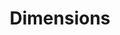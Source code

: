 ---
layout: default
bigquery: https://console.cloud.google.com/bigquery?p=covid-19-dimensions-ai&page=table&d=data&t=publications
contributors: Digital Science, https://www.digital-science.com/
cost: Free for personal, non-commercial use.
description: Dimensions contains more than 100 million publications, ranging from
  articles published in scholarly journals, books and book chapters, to preprints
  and conference proceedings. All publications are contextualized with linked data
  sets, funding, publications, patents, clinical trials, and policy documents. You
  can also view associated categories, funders, institutions, and researcher profiles.
documentation: https://docs.dimensions.ai/bigquery/index.html
last_edit: Mon, 04 Apr 2022 19:04:00 GMT
location: https://www.dimensions.ai/products/free/
maintained_by: Digital Science, https://www.digital-science.com/
schema_fields: '[''id'', ''issue'', ''expiration_date'', ''arxiv_id'', ''publisher'',
  ''book_title'', ''acknowledgements'', ''legal_status'', ''subtitles'', ''investigators'',
  ''mesh_headings'', ''resulting_publication_ids'', ''category_rcdc'', ''publication_ids'',
  ''pages'', ''publication_date'', ''funder_org_state_codes'', ''funder_countries'',
  ''external_ids'', ''book_series_title'', ''kind'', ''date_normal'', ''priority_year'',
  ''date'', ''funder_org'', ''citations_count'', ''category_for'', ''original_assignee_orgs'',
  ''repository_name'', ''start_date'', ''legal_events'', ''research_org_countries'',
  ''registry'', ''funding_usd'', ''original_assignee'', ''category_icrp_ct'', ''embargo_date'',
  ''title'', ''parent_id'', ''research_org_country_names'', ''aliases'', ''supporting_grant_ids'',
  ''funding_aud'', ''funding_eur'', ''application_number'', ''open_access_categories_v2'',
  ''authors'', ''cited_by_ids'', ''end_date'', ''metrics'', ''gender'', ''wikipedia_url'',
  ''date_imported_gbq'', ''research_org_state_names'', ''date_inserted'', ''original_abstract'',
  ''labels'', ''associated_publication_id'', ''filing_date'', ''associated_publication_pmid'',
  ''year'', ''funding_jpy'', ''status'', ''open_access_categories'', ''funding_cny'',
  ''date_online'', ''address'', ''citation_string'', ''funder_org_cities'', ''current_assignee'',
  ''original_title'', ''foa_number'', ''doi'', ''family_count'', ''journal_lists'',
  ''links'', ''researcher_ids'', ''cpc'', ''category_bra'', ''proceedings_title'',
  ''granted_date'', ''organisation_details'', ''category_hrcs_hc'', ''editors'', ''end_year'',
  ''citations'', ''current_assignee_orgs'', ''source_id'', ''research_orgs'', ''license'',
  ''resulting_publication_doi'', ''funding_currency'', ''research_org_city_names'',
  ''granted_year'', ''grant_number'', ''funder_orgs'', ''categories'', ''inventor_names'',
  ''created_date'', ''relationships'', ''volume'', ''patent_ids'', ''category_sdg'',
  ''repository_id'', ''family_members_ids'', ''date_print'', ''journal'', ''brief_title'',
  ''assignee_orgs'', ''clinical_trial_ids'', ''pmcid'', ''funding_details'', ''publication_year'',
  ''associated_publication_arxiv_id'', ''description'', ''funding_nzd'', ''current_assignee_countries'',
  ''category_hrcs_rac'', ''active_years'', ''original_assignee_countries'', ''concepts'',
  ''interventions'', ''category_icrp_cso'', ''email_address'', ''funding_cad'', ''isbn'',
  ''category_uoa'', ''conference'', ''repository_url'', ''date_modified'', ''funder_org_countries'',
  ''language'', ''abstract'', ''associated_publication_doi'', ''linkout'', ''category_hra'',
  ''research_org_state_codes'', ''funding_amount'', ''established'', ''reference_ids'',
  ''research_org_cities'', ''funder_org_acronyms'', ''funding_chf'', ''acronyms'',
  ''jurisdiction'', ''conditions'', ''types'', ''associated_grant_ids'', ''type'',
  ''funding_gbp'', ''filing_status'', ''phase'', ''start_year'', ''family_id'', ''assignee_countries'',
  ''ipcr'', ''pmid'', ''name'', ''expiration_year'', ''filing_year'', ''mesh_terms'',
  ''acronym'', ''priority_date'', ''eisbn'', ''altmetrics'']'
shortname: dimensions
tags:
- scholarly literature
- patents
- funding
- clinical trials
- academic profiles
terms_of_use: 'Use of both the Dimensions COVID-19 dataset and full Dimensions dataset
  are subject to the Dimensions Terms of use: https://www.dimensions.ai/policies-terms-legal '
title: Dimensions
uuid: dcff88bd-fe6b-4fdb-8159-809bf9d7bc1c
---